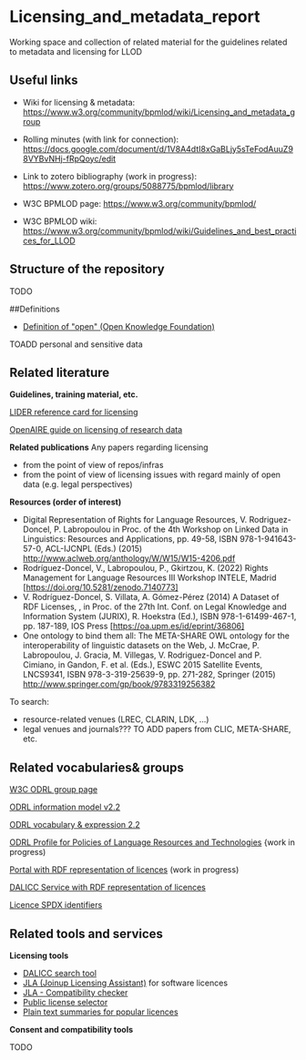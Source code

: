# Licensing_and_metadata_report

Working space and collection of related material for the guidelines related to metadata and licensing for LLOD

## Useful links
- Wiki for licensing & metadata: https://www.w3.org/community/bpmlod/wiki/Licensing_and_metadata_group
- Rolling minutes (with link for connection): https://docs.google.com/document/d/1V8A4dtI8xGaBLjy5sTeFodAuuZ98VYBvNHj-fRpQoyc/edit
- Link to zotero bibliography (work in progress): https://www.zotero.org/groups/5088775/bpmlod/library
  
- W3C BPMLOD page: https://www.w3.org/community/bpmlod/
- W3C BPMLOD wiki: https://www.w3.org/community/bpmlod/wiki/Guidelines_and_best_practices_for_LLOD


## Structure of the repository
TODO

##Definitions

- [Definition of "open" (Open Knowledge Foundation)](http://opendefinition.org/)

TOADD
personal and sensitive data

## Related literature

**Guidelines, training material, etc.**

[LIDER reference card for licensing](https://lider-project.eu/lider-project.eu/sites/default/files/referencecards/Licensing-ODRL-reference-card-v3.pdf)

[OpenAIRE guide on licensing of research data](https://www.openaire.eu/how-do-i-license-my-research-data)

**Related publications**
Any papers regarding licensing
- from the point of view of repos/infras
- from the point of view of licensing issues with regard mainly of open data (e.g. legal perspectives)

**Resources (order of interest)**
- Digital Representation of Rights for Language Resources, V. Rodriguez-Doncel, P. Labropoulou in Proc. of the 4th Workshop on Linked Data in Linguistics: Resources and Applications, pp. 49-58, ISBN 978-1-941643-57-0, ACL-IJCNPL (Eds.) (2015) http://www.aclweb.org/anthology/W/W15/W15-4206.pdf
- Rodríguez-Doncel, V., Labropoulou, P., Gkirtzou, K. (2022) Rights Management for Language Resources III Workshop INTELE, Madrid [https://doi.org/10.5281/zenodo.7140773]
- V. Rodríguez-Doncel, S. Villata, A. Gómez-Pérez (2014) A Dataset of RDF Licenses, , in Proc. of the 27th Int. Conf. on Legal Knowledge and Information System (JURIX), R. Hoekstra (Ed.), ISBN 978-1-61499-467-1, pp. 187-189, IOS Press [https://oa.upm.es/id/eprint/36806] 
- One ontology to bind them all: The META-SHARE OWL ontology for the interoperability of linguistic datasets on the Web, J. McCrae, P. Labropoulou, J. Gracia, M. Villegas, V. Rodriguez-Doncel and P. Cimiano, in Gandon, F. et al. (Eds.), ESWC 2015 Satellite Events, LNCS9341, ISBN 978-3-319-25639-9, pp. 271-282, Springer (2015) http://www.springer.com/gp/book/9783319256382


To search: 
- resource-related venues (LREC, CLARIN, LDK, ...)
- legal venues and journals???
TO ADD papers from CLIC, META-SHARE, etc.

## Related vocabularies& groups 

[W3C ODRL group page](https://www.w3.org/community/odrl/)

[ODRL information model v2.2](https://www.w3.org/TR/odrl-model/)

[ODRL vocabulary & expression 2.2](https://www.w3.org/TR/odrl-vocab/)

[ODRL Profile for Policies of Language Resources and Technologies](https://rdflicense.linkeddata.es/profile.html) {work in progress)

[Portal with RDF representation of licences](https://rdflicense.linkeddata.es/) (work in progress)

[DALICC Service with RDF representation of licences](https://www.dalicc.net/license-library/)

[Licence SPDX identifiers](https://spdx.dev/ids/)


## Related tools and services

**Licensing tools**

- [DALICC search tool](https://www.dalicc.net/license-search/)
- [JLA (Joinup Licensing Assistant)](https://joinup.ec.europa.eu/collection/eupl/solution/joinup-licensing-assistant/jla-find-and-compare-software-licenses) for software licences
- [JLA - Compatibility checker](https://joinup.ec.europa.eu/collection/eupl/solution/joinup-licensing-assistant/jla-compatibility-checker)
- [Public license selector](https://ufal.github.io/public-license-selector/)
- [Plain text summaries for popular licences](https://www.tldrlegal.com/)

**Consent and compatibility tools**

TODO
